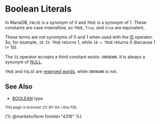 # Boolean Literals

In MariaDB, `FALSE` is a synonym of 0 and `TRUE` is a synonym of 1. These constants are case insensitive, so `TRUE`, `True`, and `true` are equivalent.

These terms are not synonyms of 0 and 1 when used with the [IS](../operators/comparison-operators/is.md) operator. So, for example, `10 IS TRUE` returns 1, while `10 = TRUE` returns 0 (because 1 != 10).

The `IS` operator accepts a third constant exists: `UNKNOWN`. It is always a synonym of [NULL](../../data-types/null-values.md).

`TRUE` and `FALSE` are [reserved words](reserved-words.md), while `UNKNOWN` is not.

## See Also

* [BOOLEAN](../../data-types/numeric-data-types/boolean.md) type

<sub>_This page is licensed: CC BY-SA / Gnu FDL_</sub>

{% @marketo/form formId="4316" %}
